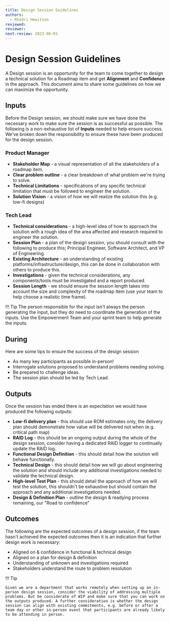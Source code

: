 ```yaml
---
title: Design Session Guidelines
authors: 
  - Rhodri Hewitson
reviewed: 
reviewer:
next-review: 2023-06-01
---
```


# Design Session Guidelines

A Design session is an opportunity for the team to come together to design a technical solution for a Roadmap item and get **Alignment** and **Confidence** in the approach. This document aims to share some guidelines on how we can maximize the opportunity.


## Inputs
Before the Design session, we should make sure we have done the necessary work to make sure the session is as successful as possible. The following is a non-exhaustive list of **Inputs** needed to help ensure success. We've broken down the responsibility to ensure these have been produced for the design session. 

### Product Manager

- **Stakeholder Map** - a visual representation of all the stakeholders of a roadmap item.
- **Clear problem outline** - a clear breakdown of what problem we're trying to solve.
- **Technical Limitations** - specifications of any specific technical limitation that must be followed to engineer the solution. 
- **Solution Vision** - a vision of how we will realize the solution this (e.g. low-fi designs)

### Tech Lead

- **Technical considerations** - a high-level idea of how to approach the solution with a rough idea of the area affected and research required to engineer the solution.
- **Session Plan** - a plan of the design session, you should consult with the following to produce this; Principal Engineer, Software Architect, and VP of Engineering. 
- **Existing Architecture**  - an understanding of existing platforms/infrastructure/design, this can be done in collaboration with others to produce this. 
- **Investigations** - given the technical considerations, any components/tools must be investigated and a report produced.
- **Session Length** - we should ensure the session length takes into account the size and complexity of the roadmap item (use your team to help choose a realistic time frame). 

!!! Tip 
    The person responsible for the input isn't always the person generating the input, but they do need to coordinate the generation of the inputs. Use the Empowerment Team and your sprint team to help generate the inputs.


## During
Here are some tips to ensure the success of the design session

* As many key participants as possible in-person!
* Interrogate solutions proposed to understand problems needing solving.
* Be prepared to challenge ideas.
* The session plan should be led by Tech Lead.

## Outputs
Once the session has ended there is an expectation we would have produced the following outputs:

- **Low-fi delivery plan** - this should use ROM estimates only, the delivery plan should demonstrate how value will be delivered not when (e.g. critical path map)
- **RAID Log** - this should be an ongoing output during the whole of the design session, consider having a dedicated RAID logger to continually update the RAID log. 
- **Functional Design Definition** - this should detail how the solution will behave functionally.
- **Technical Design** - this should detail how we will go about engineering the solution and should include any additional investigations needed to validate the technical design.
- **High-level Test Plan** - this should detail the approach of how we will test the solution, this shouldn't be exhaustive but should contain the approach and any additional investigations needed.
- **Design & Definition Plan** - outline the design & readying process remaining, our "Road to confidence" 

## Outcomes
The following are the expected outcomes of a design session, if the team hasn't achieved the expected outcomes then it is an indication that further design work is necessary: 

- Aligned on & confidence in functional & technical design
- Aligned on a plan for design & definition
- Understanding of unknown and investigations required
- Stakeholders understand the route to problem resolution


!!! Tip 
    
    Given we are a department that works remotely when setting up an in-person design session, consider the viability of addressing multiple problems. But be considerate of WIP and make sure that you can work on the outputs produced. A further consideration is whether the design session can align with existing commitments, e.g. before or after a team day or other in-person event that participants are already likely to be attending in person.
